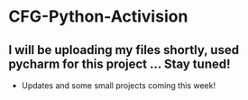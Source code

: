 # CFG-Python-Activision

## I will be uploading my files shortly, used pycharm for this project ... Stay tuned!
- Updates and some small projects coming this week!
